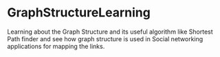 # GraphStructureLearning
Learning about the Graph Structure and its useful algorithm like Shortest Path finder and see how graph structure is used in Social networking applications for mapping the links.
